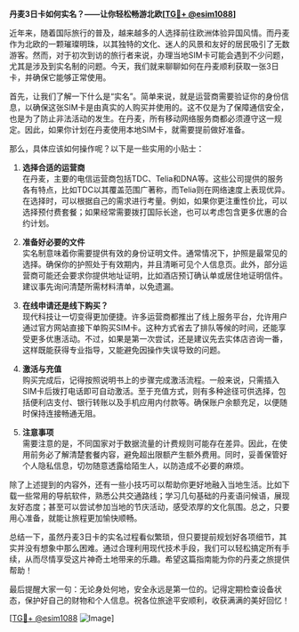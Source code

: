 **丹麦3日卡如何实名？——让你轻松畅游北欧[[TG💪+ @esim1088](https://t.me/s/esim1088)]**

近年来，随着国际旅行的普及，越来越多的人选择前往欧洲体验异国风情。而丹麦作为北欧的一颗璀璨明珠，以其独特的文化、迷人的风景和友好的居民吸引了无数游客。然而，对于初次到访的旅行者来说，办理当地SIM卡可能会遇到不少问题，尤其是涉及到实名制的问题。今天，我们就来聊聊如何在丹麦顺利获取一张3日卡，并确保它能够正常使用。

首先，让我们了解一下什么是“实名”。简单来说，就是运营商需要验证你的身份信息，以确保这张SIM卡是由真实的人购买并使用的。这不仅是为了保障通信安全，也是为了防止非法活动的发生。在丹麦，所有移动网络服务商都必须遵守这一规定。因此，如果你计划在丹麦使用本地SIM卡，就需要提前做好准备。

那么，具体应该如何操作呢？以下是一些实用的小贴士：

1. **选择合适的运营商**  
   在丹麦，主要的电信运营商包括TDC、Telia和DNA等。这些公司提供的服务各有特点，比如TDC以其覆盖范围广著称，而Telia则在网络速度上表现优异。在选择时，可以根据自己的需求进行考量。例如，如果你更注重性价比，可以选择预付费套餐；如果经常需要拨打国际长途，也可以考虑包含更多优惠的合约计划。

2. **准备好必要的文件**  
   实名制意味着你需要提供有效的身份证明文件。通常情况下，护照是最常见的选择。确保你的护照处于有效期内，并且清晰可见个人信息页。此外，部分运营商可能还会要求你提供地址证明，比如酒店预订确认单或居住地证明信件。建议事先询问清楚所需材料清单，以免遗漏。

3. **在线申请还是线下购买？**  
   现代科技让一切变得更加便捷。许多运营商都推出了线上服务平台，允许用户通过官方网站直接下单购买SIM卡。这种方式省去了排队等候的时间，还能享受更多优惠活动。不过，如果是第一次尝试，还是建议先去实体店咨询一番，这样既能获得专业指导，又能避免因操作失误导致的问题。

4. **激活与充值**  
   购买完成后，记得按照说明书上的步骤完成激活流程。一般来说，只需插入SIM卡后拨打电话即可自动激活。至于充值方式，则有多种途径可供选择，包括便利店支付、银行转账以及手机应用内付款等。确保账户余额充足，以便随时保持连接畅通无阻。

5. **注意事项**  
   需要注意的是，不同国家对于数据流量的计费规则可能存在差异。因此，在使用前务必了解清楚套餐内容，避免超出限额产生额外费用。同时，妥善保管好个人隐私信息，切勿随意透露给陌生人，以防造成不必要的麻烦。

除了上述提到的内容外，还有一些小技巧可以帮助你更好地融入当地生活。比如下载一些常用的导航软件，熟悉公共交通路线；学习几句基础的丹麦语问候语，展现友好态度；甚至可以尝试参加当地的节庆活动，感受浓厚的文化氛围。总之，只要用心准备，就能让旅程更加愉快顺畅。

总结一下，虽然丹麦3日卡的实名过程看似繁琐，但只要提前规划好各项细节，其实并没有想象中那么困难。通过合理利用现代技术手段，我们可以轻松搞定所有手续，从而尽情享受这片神奇土地带来的乐趣。希望这篇指南能为你的丹麦之旅提供帮助！  

最后提醒大家一句：无论身处何地，安全永远是第一位的。记得定期检查设备状态，保护好自己的财物和个人信息。祝各位旅途平安顺利，收获满满的美好回忆！

[[TG💪+ @esim1088](https://t.me/s/esim1088) ![Image](https://i.postimg.cc/4NQfJmqS/Snipaste-2025-05-13-00-14-12.png)]